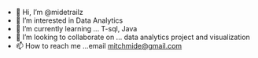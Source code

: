 - 👋 Hi, I’m @midetrailz
- 👀 I’m interested in Data Analytics
- 🌱 I’m currently learning ... T-sql, Java 
- 💞️ I’m looking to collaborate on ... data analytics project and visualization
- 📫 How to reach me ...email mitchmide@gmail.com

<!---
midetrailz/midetrailz is a ✨ special ✨ repository because its `README.md` (this file) appears on your GitHub profile.
You can click the Preview link to take a look at your changes.
--->
